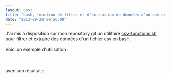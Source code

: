 ```yaml
---
layout: post
title: "bash, fonction de filtre et d'extraction de données d'un csv en bash"
date: "2013-09-28 09:56:00"
---
```

J'ai mis à disposition sur mon repository git un utilitaire <a href="https://github.com/jfgiraud/config/tree/master/home/jfgiraud/bin/csv-functions.sh">csv-functions.sh</a> pour filtrer et extraire des données d'un fichier csv en bash.<br /><br />Voici un exemple d'utilisation :<br /><br /><script src="http://pastebin.com/embed_js.php?i=awfhgJTL"></script><br /><br />avec son résultat :<br /><br /><script src="http://pastebin.com/embed_js.php?i=i05LsnRc"></script>
